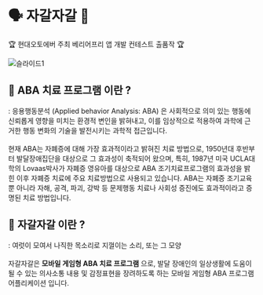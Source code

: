 # 🗣 자갈자갈 🎯
🏆 현대오토에버 주최 베리어프리 앱 개발 컨테스트 출품작 🏆 <br/>

![슬라이드1](https://user-images.githubusercontent.com/99024754/186164758-1c364125-1a8a-4493-b6a8-bae7f59f945e.png)



## 🏥 **ABA 치료 프로그램** 이란 ?
: 응용행동분석 (Applied behavior Analysis: ABA) 은 사회적으로 의미 있는 행동에 신뢰롭게 영향을 미치는 환경적 변인을 밝혀내고, 이를 임상적으로 적용하여 과학에 근거한 행동 변화의 기술을 발전시키는 과학적 접근입니다. <br><br>현재 ABA는 자폐증에 대해 가장 효과적이라고 밝혀진 치료 방법으로, 1950년대 후반부터 발달장애집단을 대상으로 그 효과성이 축적되어 왔으며, 특히, 1987년 미국 UCLA대학의 Lovaas박사가 자폐증 영유아를 대상으로 ABA 조기치료프로그램의 효과성을 밝힌 이후 자폐증 치료에 주요 치료방법으로 사용되고 있습니다. ABA는 자폐증 조기교육뿐 아니라 자해, 공격, 파괴, 강박 등 문제행동 치료나 사회성 증진에도 효과적이라고 증명된 치료 방법입니다.

## 👀 **자갈자갈** 이란 ?
: 여럿이 모여서 나직한 목소리로 지껄이는 소리, 또는 그 모양 <br/> <br/>
자갈자갈은 **모바일 게임형 ABA 치료 프로그램** 으로, 발달 장애인의 일상생활에 도움이 될 수 있는 의사소통 내용 및 감정표현을 장려하도록 하는 모바일 게임형 ABA 프로그램 어플리케이션 입니다.<br/>

